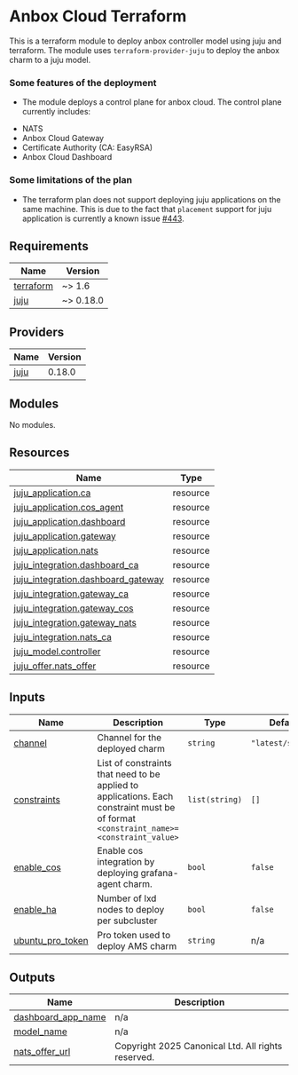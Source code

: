 <!-- BEGIN_TF_DOCS -->
# Anbox Cloud Terraform

This is a terraform module to deploy anbox controller model using juju and terraform.
The module uses `terraform-provider-juju` to deploy the anbox charm to a
juju model.

### Some features of the deployment

* The module deploys a control plane for anbox cloud. The control plane currently
includes:
- NATS
- Anbox Cloud Gateway
- Certificate Authority (CA: EasyRSA)
- Anbox Cloud Dashboard

### Some limitations of the plan

* The terraform plan does not support deploying juju applications on the same machine.
This is due to the fact that `placement` support for juju application is currently
a known issue [#443](https://github.com/juju/terraform-provider-juju/issues/443).

## Requirements

| Name | Version |
|------|---------|
| <a name="requirement_terraform"></a> [terraform](#requirement\_terraform) | ~> 1.6 |
| <a name="requirement_juju"></a> [juju](#requirement\_juju) | ~> 0.18.0 |

## Providers

| Name | Version |
|------|---------|
| <a name="provider_juju"></a> [juju](#provider\_juju) | 0.18.0 |

## Modules

No modules.

## Resources

| Name | Type |
|------|------|
| [juju_application.ca](https://registry.terraform.io/providers/juju/juju/latest/docs/resources/application) | resource |
| [juju_application.cos_agent](https://registry.terraform.io/providers/juju/juju/latest/docs/resources/application) | resource |
| [juju_application.dashboard](https://registry.terraform.io/providers/juju/juju/latest/docs/resources/application) | resource |
| [juju_application.gateway](https://registry.terraform.io/providers/juju/juju/latest/docs/resources/application) | resource |
| [juju_application.nats](https://registry.terraform.io/providers/juju/juju/latest/docs/resources/application) | resource |
| [juju_integration.dashboard_ca](https://registry.terraform.io/providers/juju/juju/latest/docs/resources/integration) | resource |
| [juju_integration.dashboard_gateway](https://registry.terraform.io/providers/juju/juju/latest/docs/resources/integration) | resource |
| [juju_integration.gateway_ca](https://registry.terraform.io/providers/juju/juju/latest/docs/resources/integration) | resource |
| [juju_integration.gateway_cos](https://registry.terraform.io/providers/juju/juju/latest/docs/resources/integration) | resource |
| [juju_integration.gateway_nats](https://registry.terraform.io/providers/juju/juju/latest/docs/resources/integration) | resource |
| [juju_integration.nats_ca](https://registry.terraform.io/providers/juju/juju/latest/docs/resources/integration) | resource |
| [juju_model.controller](https://registry.terraform.io/providers/juju/juju/latest/docs/resources/model) | resource |
| [juju_offer.nats_offer](https://registry.terraform.io/providers/juju/juju/latest/docs/resources/offer) | resource |

## Inputs

| Name | Description | Type | Default | Required |
|------|-------------|------|---------|:--------:|
| <a name="input_channel"></a> [channel](#input\_channel) | Channel for the deployed charm | `string` | `"latest/stable"` | no |
| <a name="input_constraints"></a> [constraints](#input\_constraints) | List of constraints that need to be applied to applications. Each constraint must be of format `<constraint_name>=<constraint_value>` | `list(string)` | `[]` | no |
| <a name="input_enable_cos"></a> [enable\_cos](#input\_enable\_cos) | Enable cos integration by deploying grafana-agent charm. | `bool` | `false` | no |
| <a name="input_enable_ha"></a> [enable\_ha](#input\_enable\_ha) | Number of lxd nodes to deploy per subcluster | `bool` | `false` | no |
| <a name="input_ubuntu_pro_token"></a> [ubuntu\_pro\_token](#input\_ubuntu\_pro\_token) | Pro token used to deploy AMS charm | `string` | n/a | yes |

## Outputs

| Name | Description |
|------|-------------|
| <a name="output_dashboard_app_name"></a> [dashboard\_app\_name](#output\_dashboard\_app\_name) | n/a |
| <a name="output_model_name"></a> [model\_name](#output\_model\_name) | n/a |
| <a name="output_nats_offer_url"></a> [nats\_offer\_url](#output\_nats\_offer\_url) | Copyright 2025 Canonical Ltd.  All rights reserved. |
<!-- END_TF_DOCS -->